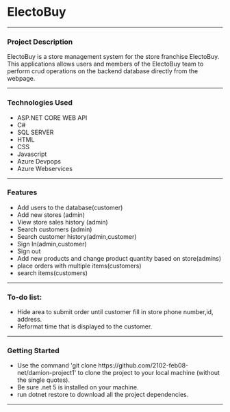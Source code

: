 <h1>ElectoBuy</h1><hr>
<h3>Project Description</h3>
ElectoBuy is a store management system for the store franchise ElectoBuy. This applications allows users and members of the ElectoBuy team to perform crud operations on the backend database directly from the webpage.<br />
<hr>
<h3>Technologies Used</h3>
<ul>
  <li>ASP.NET CORE WEB API</li>
  <li>C#</li>
  <li>SQL SERVER</li>
  <li>HTML</li>
  <li>CSS</li>
  <li>Javascript</li>
  <li>Azure Devpops</li>
  <li>Azure Webservices</li>  
</ul>
 <hr>
<h3>Features</h3>
<ul>
  <li>Add users to the database(customer)</li>
  <li>Add new stores (admin)</li>
  <li>View store sales history (admin)</li>
  <li>Search customers (admin)</li>
  <li>Search customer history(admin,customer)</li>
  <li>Sign In(admin,customer)</li>
  <li>Sign out</li>
  <li>Add new products and change product quantity based on store(admins)</li>
  <li>place orders with multiple items(customers)</li>
  <li>search items(customers)</li>
</ul><hr>
<h3>To-do list: </h3>
<ul>
  <li>Hide area to submit order until customer fill in store phone number,id, address.</li>
  <li>Reformat time that is displayed to the customer.</li>
</ul><hr>
<h3>Getting Started </h3>
<ul>
  <li>Use the command 'git clone https://github.com/2102-feb08-net/damion-project1' to clone the project to your local machine (without the single quotes).</li>
  <li>Be sure .net 5 is installed on your machine.</li>
  <li>run dotnet restore to download all the project dependencies. </li>
</ul>
<hr>

